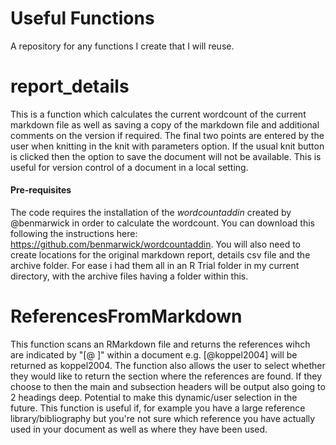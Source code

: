 # Useful Functions
A repository for any functions I create that I will reuse.

# report_details
This is a function which calculates the current wordcount of the current markdown file as well as saving a copy of the markdown file and additional comments on the version if required. The final two points are entered by the user when knitting in the knit with parameters option. If the usual knit button is clicked then the option to save the document will not be available. This is useful for version control of a document in a local setting.

#### Pre-requisites
The code requires the installation of the _wordcountaddin_ created by @benmarwick in order to calculate the wordcount. You can download this following the instructions here: https://github.com/benmarwick/wordcountaddin. You will also need to create locations for the original markdown report, details csv file and the archive folder. For ease i had them all in an R Trial folder in my current directory, with the archive files having a folder within this.

# ReferencesFromMarkdown
This function scans an RMarkdown file and returns the references wihch are indicated by "[@ ]" within a document e.g. [@koppel2004] will be returned as koppel2004. The function also allows the user to select whether they would like to return the section where the references are found. If they choose to then the main and subsection headers will be output also going to 2 headings deep. Potential to make this dynamic/user selection in the future. This function is useful if, for example you have a large reference library/bibliography but you're not sure which reference you have actually used in your document as well as where they have been used.
